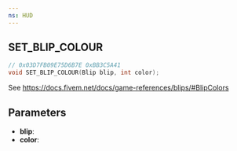 ```yaml
---
ns: HUD
---
```

## SET_BLIP_COLOUR

```c
// 0x03D7FB09E75D6B7E 0xBB3C5A41
void SET_BLIP_COLOUR(Blip blip, int color);
```

See https://docs.fivem.net/docs/game-references/blips/#BlipColors

## Parameters
* **blip**: 
* **color**: 

